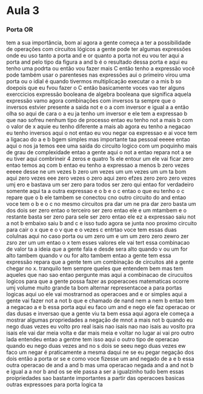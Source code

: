 # Aula 3
### Porta OR

tem a sua importância, bom aí agora a gente começa a ter a possibilidade de operações com circuitos lógicos a gente pode ter algumas expressões onde eu uso tanto a porta and e or quanto a porta not eu vou ter aqui a porta and pelo tipo da figura a and b é o resultado dessa porta e aqui eu tenho uma podrta ou então vou fazer mais C então tenho a expressão você pode também usar o parenteses nas expressões aui o primeiro virou uma porta ou o idial é quando tivermos multiplicação executar o a mis b so doepois que eu fvou fazer o C então basicamente voces vao ter alguns exerccicios expressão booleana de algebra booleana que significa aquela expressão vamo agora combinações com inversos ta sempre que o inversos estvier presente a saida not e o a com inversor e igual a a então olha so aqui de cara o a eu ja tenho um inversor e ele tem a expressao b que nao sofreu nenhum tipo de processo entao eu tenho not a mais b com o valor de x aquie eu tenho diferente a mais ab agora eu tenho a negacao eu tenho inversos aqui o not entao eu vou negar oa expressao e ai voce tem a ligacao do a e b bgem simples mas importante taa pessoal eeeee entao aqui o nos ja temos eee uma saida do circuito logico com um poquinho mais de grau de complexidade entao a gente aqui o not a entao repara not a se eu tiver aqui combrineir 4 zeros e quatro 1s ele entour um ele vai ficar zero entao temos aq com b entao eu tenho a expressao a menos b zero vezes eeeee desse ne um vezes b zero um vezes um um vezes um um ta bom aqui zero vezes eee zero vezes o zero aqui zero efzes zero zero zero vezes umj ero e bastava um ser zero para todos ser zero qui entao for verdadeiro somente aqui ta a outra expressao e o b e o c entao o que eu tenho o c repare que o b ele tambem se conectou cno outro circuito do and entao voce tem o b e o c no mesmo circuitos pra dar um ne pra dar zero basta um dos dois ser zero entao o terceiro ser zero entao ele e um mtambem e o restante basta ser zero para sele ser zero entao ele ez a expressao saiu not a not b embaixo saiu b and c e isso tudo agora se junta noo proximo circuito para cair o x que e o v que e o vezes c entrtao voce tem essas duas colulnas aqui no caso porta ou um zero um e um um zero zero zewro zer zsro zer um um entao o x tem esses valores ele vai tert essa combinacao de valor ta a ideia que a gente fala e desde  sera alto quando v ou um for alto tambem quando v ou for alto tambem entao a gente tem essa expressão repara que a gente tem um combinação de circuitos até a gente chegar no x. tranquilo tem sempre queles que entendem bem mas tem aqueles que nao sao entao pergunte mas aqui a combinacao de cirucuitos logicos para que a gente possa fazer as poperacoes matematicas ocorre umj volume muito grande ta bom alternar representacoe a para portas logicas aqui uo ele vai mostrarnod as operacoes and e or simples aqui a gente vai fazer not a not b que e chamado de nand nem a nem b entao tem a negacao a e b essa porta aqui eu faco um and e nego ele faz operacao or das dusas e inversao que a gente viu ta bem essa aqui agora ele começa a mostrar algumas propriedades a negação de mnot a mais not b quando eu nego duas vezes eu volto pro real isais nao isais nao nao isais au voslto pra isais ele vai dar meia volta e dar mais meia e voltar no lugar ai vai pro outro lada entendeu entao a gentne tem isso aqui o outro tipo de operacao quando eu nego duas vezes and no s dois se seeu nego duas vezes ew faco um negar é praticamente a mesma daqui ne se eu pegar negação dos dois então a porta or se e como voce fizesse um and negado de a e b essa outra operacao de and a and b mas uma operacao negada and a and not b e igual a a nor b and os se ele passa a ser a igualzinho tudo bem essas proipriedades sao bastante importantes a partir das operacoes basicas outras expressoes para porta logica ta 